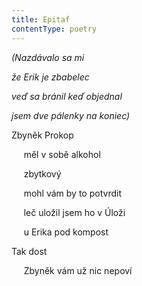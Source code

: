 ```yaml
---
title: Epitaf
contentType: poetry
---
```


<section>

_(Nazdávalo sa mi_

_že Erik je zbabelec_

_veď sa bránil keď objednal_

_jsem dve pálenky na koniec)_

</section>

<section>

Zbyněk Prokop

     měl v sobě alkohol

     zbytkový

     mohl vám by to potvrdit

     leč uložil jsem ho v Úloži

     u Erika pod kompost

</section>

<section>

Tak dost

     Zbyněk vám už nic nepoví

</section>
